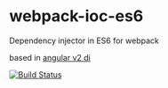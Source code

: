 webpack-ioc-es6
===============

Dependency injector in ES6 for webpack


based in [angular v2 di](https://github.com/angular/di.js)


[![Build Status](https://travis-ci.org/AbrahamAlcaina/webpack-ioc-es6.png)](https://travis-ci.org/AbrahamAlcaina/webpack-ioc-es6)
